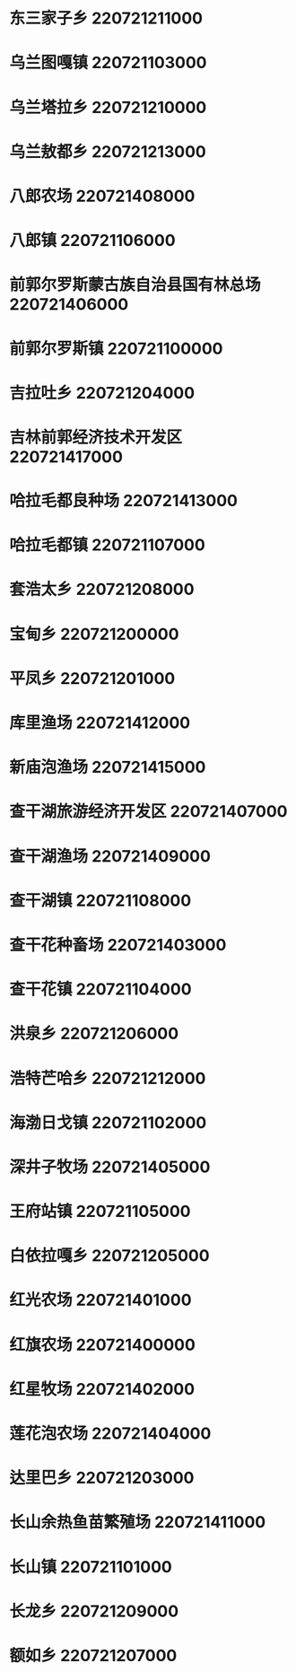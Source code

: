 # 东三家子乡 220721211000
# 乌兰图嘎镇 220721103000
# 乌兰塔拉乡 220721210000
# 乌兰敖都乡 220721213000
# 八郎农场 220721408000
# 八郎镇 220721106000
# 前郭尔罗斯蒙古族自治县国有林总场 220721406000
# 前郭尔罗斯镇 220721100000
# 吉拉吐乡 220721204000
# 吉林前郭经济技术开发区 220721417000
# 哈拉毛都良种场 220721413000
# 哈拉毛都镇 220721107000
# 套浩太乡 220721208000
# 宝甸乡 220721200000
# 平凤乡 220721201000
# 库里渔场 220721412000
# 新庙泡渔场 220721415000
# 查干湖旅游经济开发区 220721407000
# 查干湖渔场 220721409000
# 查干湖镇 220721108000
# 查干花种畜场 220721403000
# 查干花镇 220721104000
# 洪泉乡 220721206000
# 浩特芒哈乡 220721212000
# 海渤日戈镇 220721102000
# 深井子牧场 220721405000
# 王府站镇 220721105000
# 白依拉嘎乡 220721205000
# 红光农场 220721401000
# 红旗农场 220721400000
# 红星牧场 220721402000
# 莲花泡农场 220721404000
# 达里巴乡 220721203000
# 长山余热鱼苗繁殖场 220721411000
# 长山镇 220721101000
# 长龙乡 220721209000
# 额如乡 220721207000
